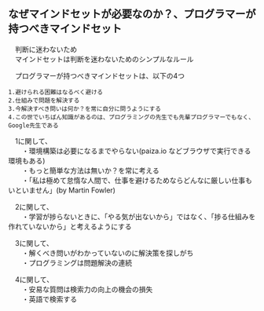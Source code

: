 ## なぜマインドセットが必要なのか？、プログラマーが持つべきマインドセット
　判断に迷わないため  
　マインドセットは判断を迷わないためのシンプルなルール

　プログラマーが持つべきマインドセットは、以下の4つ
```
1.避けられる困難はなるべく避ける
2.仕組みで問題を解決する
3.今解決すべき問いは何か？を常に自分に問うようにする
4.この世でいちばん知識があるのは、プログラミングの先生でも先輩プログラマーでもなく、Google先生である
```

　1に関して、  
　　・環境構築は必要になるまでやらない(paiza.io などブラウザで実行できる環境もある)  
　　・もっと簡単な方法は無いか？を常に考える  
　　・「私は極めて怠惰な人間で、仕事を避けるためならどんなに厳しい仕事もいといません」(by Martin Fowler)

　2に関して、  
　　・学習が捗らないときに、「やる気が出ないから」ではなく、「捗る仕組みを作れていないから」と考えるようにする

　3に関して、  
　　・解くべき問いがわかっていないのに解決策を探しがち  
　　・プログラミングは問題解決の連続

　4に関して、  
　　・安易な質問は検索力の向上の機会の損失  
　　・英語で検索する
